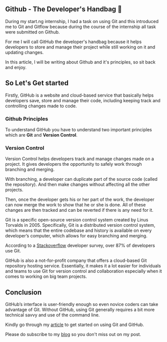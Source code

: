 ## Github - The Developer's Handbag 👜

During my start.ng internship, I had a task on using Git and this introduced me to Git and Gitflow because during the course of the internship all task were submitted on Github.

For me I will call GitHub the developer's handbag because it helps developers to store and manage their project while still working on it and updating changes.


In this article, I  will be writing about Github and it's principles, so sit back and enjoy.

## So Let's Get started

Firstly, GitHub is a website and cloud-based service that basically helps developers save, store and manage their code, including keeping track and controlling changes made to code. 

### Github Principles

To understand GitHub you have to understand two important principles which are **Git** and **Version Control**.

### Version Control

Version Control helps developers track and manage changes made on a project. It gives developers the opportunity to safely work through branching and merging.

With branching, a developer can duplicate part of the source code (called the repository). And then make changes without affecting all the other projects.

Then, once the developer gets his or her part of the work, the developer can now merge the work to show that he or she is done. All of these changes are then tracked and can be reverted if there is any need for it.



Git is a specific open-source version control system created by Linus Torvalds in 2005. Specifically, Git is a distributed version control system, which means that the entire codebase and history is available on every developer’s computer, which allows for easy branching and merging.

According to a  [Stackoverflow](https://Stackoverflow.org)  developer survey, over 87% of developers use Git.

GitHub is also a not-for-profit company that offers a cloud-based Git repository hosting service. Essentially, it makes it a lot easier for individuals and teams to use Git for version control and collaboration especially when it comes to working on big team projects.

## Conclusion

GitHub’s interface is user-friendly enough so even novice coders can take advantage of Git. Without GitHub, using Git generally requires a bit more technical savvy and use of the command line.

 Kindly go through my  [article](https://learnwithvickie.dev/how-to-push-a-file-on-github-using-git-ckfpsufqv01h74ws1f3sh2wd2) to get started on using Git and GitHub.


Please do subscribe to my [blog](https://learnwithvickie.dev) so you don't miss out on my post.